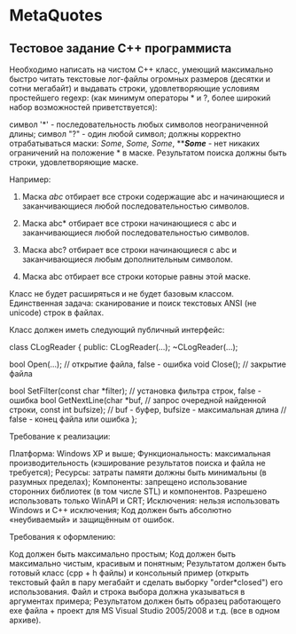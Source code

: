 # MetaQuotes
## Тестовое задание С++ программиста

Необходимо написать на чистом С++ класс, умеющий максимально быстро читать текстовые лог-файлы огромных размеров (десятки и сотни мегабайт) и выдавать строки, удовлетворяющие условиям простейшего regexp: (как минимум операторы * и ?, более широкий набор возможностей приветствуется):

cимвол '*' - последовательность любых символов неограниченной длины;
cимвол "?" - один любой символ;
должны корректно отрабатываться маски: *Some*, *Some, Some*, *****Some*** - нет никаких ограничений на положение * в маске.
Результатом поиска должны быть строки, удовлетворяющие маске.

Например:

1. Маска *abc*  отбирает все строки содержащие abc и начинающиеся и заканчивающиеся любой последовательностью символов.

2. Маска abc*  отбирает все строки начинающиеся с abc и заканчивающиеся любой последовательностью символов.

3. Маска abc?  отбирает все строки начинающиеся с abc и заканчивающиеся любым дополнительным символом.

4. Маска abc   отбирает все строки которые равны этой маске.


Класс не будет расширяться и не будет базовым классом. Единственная задача: сканирование и поиск текстовых ANSI (не unicode) строк в файлах. 

Класс должен иметь следующий публичный интерфейс:

class CLogReader
  {
public:
           CLogReader(...);
          ~CLogReader(...);

   bool    Open(...);                       // открытие файла, false - ошибка
   void    Close();                         // закрытие файла

   bool    SetFilter(const char *filter);   // установка фильтра строк, false - ошибка
   bool    GetNextLine(char *buf,           // запрос очередной найденной строки, 
                       const int bufsize);  // buf - буфер, bufsize - максимальная длина
                                            // false - конец файла или ошибка
  };

 

Требование к реализации:

Платформа: Windows XP и выше;
Функциональность: максимальная производительность (кэширование результатов поиска и файла не требуется);
Ресурсы: затраты памяти должны быть минимальны (в разумных пределах);
Компоненты: запрещено использование сторонних библиотек (в том числе STL) и компонентов. Разрешено использовать только WinAPI и CRT;
Исключения: нельзя использовать Windows и С++ исключения;
Код должен быть абсолютно «неубиваемый» и защищённым от ошибок.

Требования к оформлению:

Код должен быть максимально простым;
Код должен быть максимально чистым, красивым и понятным;
Результатом должен быть готовый класс (cpp + h файлы) и консольный пример (открыть текстовый файл в пару мегабайт и сделать выборку "order*closed") его использования. Файл и строка выбора должна указываться в аргументах примера;
Результатом должен быть образец работающего exе файла + проект для MS Visual Studio 2005/2008 и т.д. (все в одном архиве).